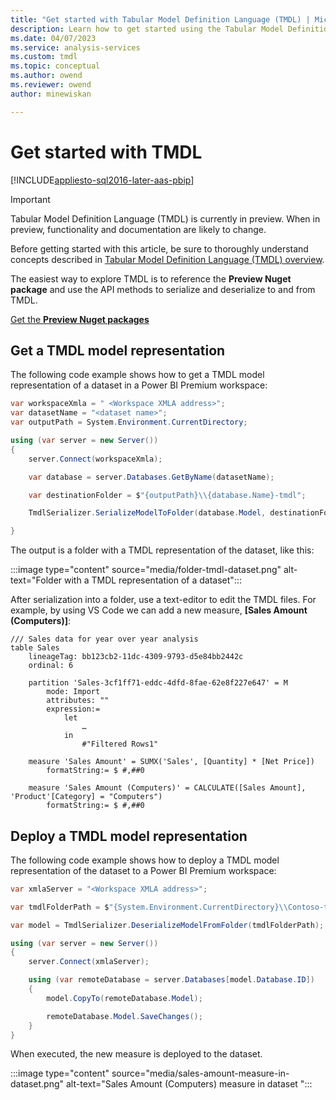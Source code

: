 ```yaml
---
title: "Get started with Tabular Model Definition Language (TMDL) | Microsoft Docs"
description: Learn how to get started using the Tabular Model Definition Language (TMDL)
ms.date: 04/07/2023
ms.service: analysis-services
ms.custom: tmdl
ms.topic: conceptual
ms.author: owend
ms.reviewer: owend
author: minewiskan

---
```

# Get started with TMDL

[!INCLUDE[appliesto-sql2016-later-aas-pbip](../includes/appliesto-sql2016-later-aas-pbip.md)]

> [!IMPORTANT]
> Tabular Model Definition Language (TMDL) is currently in preview. When in preview, functionality and documentation are likely to change.

Before getting started with this article, be sure to thoroughly understand concepts described in [Tabular Model Definition Language (TMDL) overview](tmdl-overview.md).

The easiest way to explore TMDL is to reference the **Preview Nuget package** and use the API methods to serialize and deserialize to and from TMDL.

[Get the **Preview Nuget packages**](../client-libraries.md#tmdl-preview)

## Get a TMDL model representation

The following code example shows how to get a TMDL model representation of a dataset in a Power BI Premium workspace:

```c#
var workspaceXmla = " <Workspace XMLA address>";
var datasetName = "<dataset name>";
var outputPath = System.Environment.CurrentDirectory;

using (var server = new Server())
{
    server.Connect(workspaceXmla);

    var database = server.Databases.GetByName(datasetName);

    var destinationFolder = $"{outputPath}\\{database.Name}-tmdl";

    TmdlSerializer.SerializeModelToFolder(database.Model, destinationFolder);

}

```

The output is a folder with a TMDL representation of the dataset, like this:

:::image type="content" source="media/folder-tmdl-dataset.png" alt-text="Folder with a TMDL representation of a dataset":::

After serialization into a folder, use a text-editor to edit the TMDL files. For example, by using VS Code we can add a new measure, **[Sales Amount (Computers)]**:

```tmdl
/// Sales data for year over year analysis
table Sales
    lineageTag: bb123cb2-11dc-4309-9793-d5e84bb2442c
    ordinal: 6

    partition 'Sales-3cf1ff71-eddc-4dfd-8fae-62e8f227e647' = M
        mode: Import
        attributes: ""
        expression:=
            let
                …
            in
                #"Filtered Rows1"

    measure 'Sales Amount' = SUMX('Sales', [Quantity] * [Net Price])
        formatString:= $ #,##0

    measure 'Sales Amount (Computers)' = CALCULATE([Sales Amount], 'Product'[Category] = "Computers")
        formatString:= $ #,##0

```

## Deploy a TMDL model representation

The following code example shows how to deploy a TMDL model representation of the dataset to a Power BI Premium workspace:

```c#
var xmlaServer = "<Workspace XMLA address>";

var tmdlFolderPath = $"{System.Environment.CurrentDirectory}\\Contoso-tmdl";

var model = TmdlSerializer.DeserializeModelFromFolder(tmdlFolderPath);            

using (var server = new Server())
{
    server.Connect(xmlaServer);

    using (var remoteDatabase = server.Databases[model.Database.ID])
    {
        model.CopyTo(remoteDatabase.Model);

        remoteDatabase.Model.SaveChanges();
    }               
}

```

When executed, the new measure is deployed to the dataset.

:::image type="content" source="media/sales-amount-measure-in-dataset.png" alt-text="Sales Amount (Computers) measure in dataset ":::
